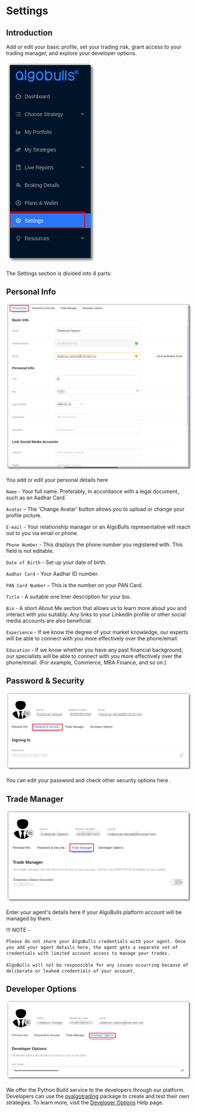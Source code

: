 # Settings

## Introduction

Add or edit your basic profile, set your trading risk, grant access to your trading manager, and explore your developer options.

![Settings](imgs/settings1.png)

The Settings section is divided into 4 parts: 

## Personal Info

![Settings](imgs/settings2.png)

You add or edit your personal details here 

`Name` - Your full name. Preferably, in accordance with a legal document, such as an Aadhar Card.

`Avatar` – The 'Change Avatar' button allows you to upload or change your profile picture.
 
`E-mail` - Your relationship manager or an AlgoBulls representative will reach out to you via email or phone.
    
`Phone Number` - This displays the phone number you registered with. This field is not editable.
    
`Date of Birth` - Set up your date of birth.
    
`Aadhar Card` - Your Aadhar ID number.
    
`PAN Card Number` – This is the number on your PAN Card. 
    
`Title` - A suitable one liner description for your bio.
    
`Bio` - A short About Me section that allows us to learn more about you and interact with you suitably. Any links to your LinkedIn profile or other social media accounts are also beneficial.
    
`Experience` - If we know the degree of your market knowledge, our experts will be able to connect with you more effectively over the phone/email.
    
`Education` - If we know whether you have any past financial background, our specialists will be able to connect with you more effectively over the phone/email. (For example, Commerce, MBA Finance, and so on.)

## Password & Security

![Settings](imgs/settings3.png)

You can edit your password and check other security options here .


## Trade Manager

![Settings](imgs/settings4.png)

Enter your agent's details here if your AlgoBulls platform account will be managed by them.

!!! NOTE - 

    Please do not share your AlgoBulls credentials with your agent. Once you add your agent details here, the agent gets a separate set of credentials with limited account access to manage your trades.
    
    AlgoBulls will not be responsible for any issues occurring because of deliberate or leaked credentials of your account.

## Developer Options

![Settings](imgs/settings5.png)

We offer the Python Build service to the developers through our platform. Developers can use the [pyalgotrading](https://github.com/algobulls/pyalgotrading/)  package to create and test their own strategies. To learn more, visit the [Developer Options](../developers.md)  Help page.

